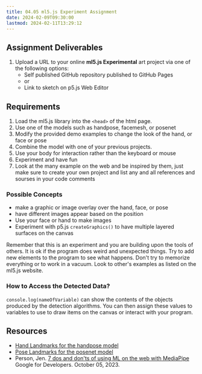 ```yaml
---
title: 04.05 ml5.js Experiment Assignment
date: 2024-02-09T09:30:00
lastmod: 2024-02-11T13:29:12
---
```


## Assignment Deliverables

1. Upload a URL to your online **ml5.js Experimental** art project via one of the following options:
   - Self published GitHub repository published to GitHub Pages
   - or
   - Link to sketch on p5.js Web Editor

## Requirements

1. Load the ml5.js library into the `<head>` of the html page.
2. Use one of the models such as handpose, facemesh, or posenet
3. Modify the provided demo examples to change the look of the hand, or face or pose
4. Combine the model with one of your previous projects.
5. Use your body for interaction rather than the keyboard or mouse
6. Experiment and have fun
7. Look at the many example on the web and be inspired by them, just make sure to create your own project and list any and all references and sourses in your code comments

### Possible Concepts

- make a graphic or image overlay over the hand, face, or pose
- have different images appear based on the position
- Use your face or hand to make images
- Experiment with p5.js `createGraphics()` to have multiple layered surfaces on the canvas

Remember that this is an experiment and you are building upon the tools of others. It is ok if the program does weird and unexpected things. Try to add new elements to the program to see what happens. Don't try to memorize everything or to work in a vacuum. Look to other's examples as listed on the ml5.js website.

### How to Access the Detected Data?

`console.log(nameOfVariable)` can show the contents of the objects produced by the detection algorithms. You can then assign these values to variables to use to draw items on the canvas or interact with your program.

## Resources

- [Hand Landmarks for the handpose model](https://developers.google.com/mediapipe/solutions/vision/hand_landmarker)
- [Pose Landmarks for the posenet model](https://developers.google.com/mediapipe/solutions/vision/pose_landmarker)
- Person, Jen. [7 dos and don'ts of using ML on the web with MediaPipe](https://developers.googleblog.com/2023/10/7-dos-and-donts-of-using-ml-on-web-with-mediapipe.html) Google for Developers. October 05, 2023.
